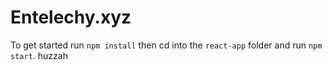 # Entelechy.xyz
To get started run `npm install` then cd into the `react-app` folder and run `npm start`. huzzah
